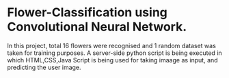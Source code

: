 # Flower-Classification using Convolutional Neural Network.
In this project, total 16 flowers were recognised and 1 random dataset was taken for training purposes.
A server-side python script is being executed in which HTML,CSS,Java Script is being used for taking imaage as input, and predicting the user image.
